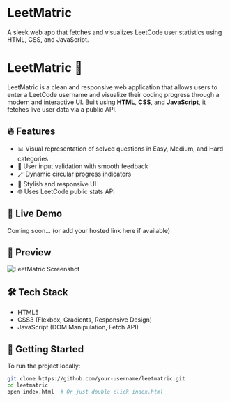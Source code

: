 # LeetMatric
A sleek web app that fetches and visualizes LeetCode user statistics using HTML, CSS, and JavaScript.


# LeetMatric 🧠

LeetMatric is a clean and responsive web application that allows users to enter a LeetCode username and visualize their coding progress through a modern and interactive UI. Built using **HTML**, **CSS**, and **JavaScript**, it fetches live user data via a public API.

## 🔥 Features

- 📊 Visual representation of solved questions in Easy, Medium, and Hard categories
- 🧾 User input validation with smooth feedback
- 🪄 Dynamic circular progress indicators
- 🎨 Stylish and responsive UI
- 🌐 Uses LeetCode public stats API

## 🧪 Live Demo

Coming soon... (or add your hosted link here if available)

## 📸 Preview

![LeetMatric Screenshot](./screenshot.png)

## 🛠️ Tech Stack

- HTML5
- CSS3 (Flexbox, Gradients, Responsive Design)
- JavaScript (DOM Manipulation, Fetch API)

## 🚀 Getting Started

To run the project locally:

```bash
git clone https://github.com/your-username/leetmatric.git
cd leetmatric
open index.html  # Or just double-click index.html

